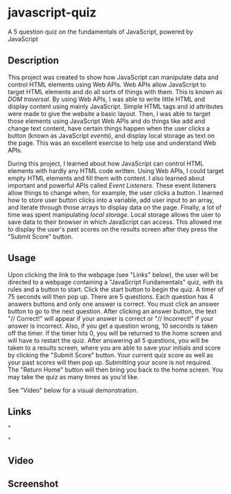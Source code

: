 # javascript-quiz
A 5 question quiz on the fundamentals of JavaScript, powered by JavaScript

## Description

This project was created to show how JavaScript can manipulate data and control HTML elements using Web APIs. Web APIs allow JavaScript to target HTML elements and do all sorts of things with them. This is known as *DOM traversal*. By using Web APIs, I was able to write little HTML and display content using mainly JavaScript. Simple HTML tags and id attributes were made to give the website a basic layout. Then, I was able to target those elements using JavaScript Web APIs and do things like add and change text content, have certain things happen when the user clicks a button (known as JavaScript *events*), and display local storage as text on the page. This was an excellent exercise to help use and understand Web APIs.

During this project, I learned about how JavaScript can control HTML elements with hardly any HTML code written. Using Web APIs, I could target empty HTML elements and fill them with content. I also learned about important and powerful APIs called *Event Listeners*. These event listeners allow things to change when, for example, the user clicks a button. I learned how to store user button clicks into a variable, add user input to an array, and iterate through those arrays to display data on the page. Finally, a lot of time was spent manipulating *local storage*. Local storage allows the user to save data to their browser in which JavaScript can access. This allowed me to display the user's past scores on the results screen after they press the "Submit Score" button.


## Usage

Upon clicking the link to the webpage (see "Links" below), the user will be directed to a webpage containing a "JavaScript Fundamentals" quiz, with its rules and a button to start. Click the start button to begin the quiz. A timer of 75 seconds will then pop up. There are 5 questions. Each question has 4 answers buttons and only one answer is correct. You must click an answer button to go to the next question. After clicking an answer button, the text "// Correct!" will appear if your answer is correct or "// Incorrect!" if your answer is incorrect. Also, if you get a question wrong, 10 seconds is taken off the timer. If the timer hits 0, you will be returned to the home screen and will have to restart the quiz. After answering all 5 questions, you will be taken to a results screen, where you are able to save your initials and score by clicking the "Submit Score" button. Your current quiz score as well as your past scores will then pop up. Submitting your score is not required. The "Return Home" button will then bring you back to the home screen. You may take the quiz as many times as you'd like.

See "Video" below for a visual demonstration.

## Links 

    * 

    *

## Video


## Screenshot